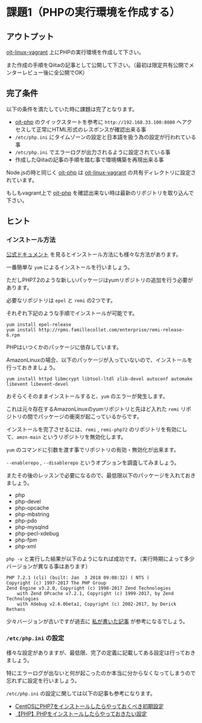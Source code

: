 # 課題1（PHPの実行環境を作成する）

## アウトプット

[ojt-linux-vagrant](https://github.com/keitakn/ojt-linux-vagrant) 上にPHPの実行環境を作成して下さい。

また作成の手順をQiitaの記事として公開して下さい。（最初は限定共有公開でメンターレビュー後に全公開でOK）

## 完了条件

以下の条件を満たしていた時に課題は完了となります。

- [ojt-php](https://github.com/keitakn/ojt-php) のクイックスタートを参考に `http://192.168.33.100:8080` へアクセスして正常にHTML形式のレスポンスが確認出来る事
- `/etc/php.ini` にタイムゾーンの設定と日本語を扱う為の設定が行われている事
- `/etc/php.ini` でエラーログが出力されるように設定されている事
- 作成したQiitaの記事の手順を踏む事で環境構築を再現出来る事

Node.jsの時と同じく [ojt-php](https://github.com/keitakn/ojt-php) は [ojt-linux-vagrant](https://github.com/keitakn/ojt-linux-vagrant) の共有ディレクトリに設定されています。

もしもvagrant上で [ojt-php](https://github.com/keitakn/ojt-php) を確認出来ない時は最新のリポジトリを取り込んで下さい。

## ヒント

### インストール方法

[公式ドキュメント](http://php.net/manual/ja/install.php) を見るとインストール方法にも様々な方法があります。

一番簡単な `yum` によるインストールを行いましょう。

ただしPHP7.2のような新しいパッケージはyumリポジトリの追加を行う必要があります。

必要なリポジトリは `epel` と `remi` の2つです。

それぞれ下記のような手順でインストールが可能です。

```
yum install epel-release
yum install http://rpms.famillecollet.com/enterprise/remi-release-6.rpm
```

PHPはいつくかのパッケージに依存しています。

AmazonLinuxの場合、以下のパッケージが入っていないので、インストールを行っておきましょう。

```
yum install httpd libmcrypt libtool-ltdl zlib-devel autoconf automake libevent libevent-devel
```

おそらくそのままインストールすると、`yum` のエラーが発生します。

これは元々存在するAmazonLinuxのyumリポジトリと先ほど入れた `remi` リポジトリの間でパッケージの衝突が起こっているからです。

インストールを完了させるには、`remi` , `remi-php72` のリポジトリを有効にして、`amzn-main` というリポジトリを無効化します。

`yum` のコマンドに引数を渡す事でリポジトリの有効・無効化が出来ます。

`--enablerepo` , `--disablerepo` というオプションを調査してみましょう。

またその後のレッスンで必要になるので、最低限以下のパッケージを入れておきましょう。

- php
- php-devel
- php-opcache
- php-mbstring
- php-pdo
- php-mysqlnd
- php-pecl-xdebug
- php-fpm
- php-xml

`php -v` と実行した結果が以下のようになれば成功です。（実行時期によって多少バージョンが異なる事はあります）

```
PHP 7.2.1 (cli) (built: Jan  3 2018 09:08:32) ( NTS )
Copyright (c) 1997-2017 The PHP Group
Zend Engine v3.2.0, Copyright (c) 1998-2017 Zend Technologies
    with Zend OPcache v7.2.1, Copyright (c) 1999-2017, by Zend Technologies
    with Xdebug v2.6.0beta1, Copyright (c) 2002-2017, by Derick Rethans
```

少々バージョンが古いですが過去に [私が書いた記事](https://qiita.com/keitakn/items/7d0a8d6e24c1861d799f#php%E3%81%AE%E3%82%A4%E3%83%B3%E3%82%B9%E3%83%88%E3%83%BC%E3%83%AB) が参考になるでしょう。

### `/etc/php.ini` の設定

様々な設定がありますが、最低限、完了の定義に記載してある設定は行っておきましょう。

特にエラーログが出ないと何が起こったのか本当に分からなくなってしまうので忘れずに設定を行いましょう。

`/etc/php.ini` の設定に関しては以下の記事も参考になります。

- [CentOSにPHP7をインストールしたらやっておくべき初期設定](http://affiwork.net/php-settings/)
- [【PHP】PHPをインストールしたらやっておきたい設定](https://qiita.com/knife0125/items/0e1af52255e9879f9332)
